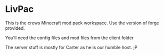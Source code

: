 # LivPac

This is the crews Minecraft mod pack workspace.
Use the version of forge provided.

You'll need the config files and mod files from the client folder

The server stuff is mostly for Carter as he is our humble host. ;P
